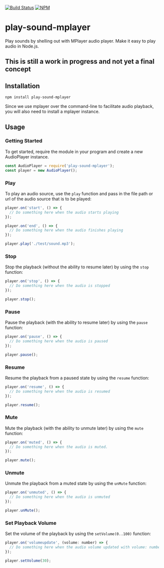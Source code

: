 [![Build Status](https://travis-ci.org/rgsmolin/play-sound-mplayer.svg?branch=master)](https://travis-ci.org/rgsmolin/play-sound-mplayer)
[![NPM](https://img.shields.io/npm/v/play-sound-mplayer.svg)](https://www.npmjs.com/package/play-sound-mplayer)

# play-sound-mplayer
Play sounds by shelling out with MPlayer audio player. Make it easy to play audio in Node.js.

## This is still a work in progress and not yet a final concept

## Installation
```
npm install play-sound-mplayer
```
Since we use  mplayer over the command-line to facilitate audio playback, you will also need to install a mplayer instance.

## Usage
### Getting Started
To get started, require the module in your program and create a new AudioPlayer instance. 

```javascript
const AudioPlayer = require('play-sound-mplayer');
const player = new AudioPlayer();
```

### Play
To play an audio source, use the `play` function and pass in the file path  or url of the audio source that is to be played:

```javascript
player.on('start', () => {
  // Do something here when the audio starts playing
});

player.on('end', () => {
  // Do something here when the audio finishes playing
});

player.play('./test/sound.mp3');
```

### Stop
Stop the playback (without the ability to resume later) by using the `stop` function:

```javascript
player.on('stop', () => {
  // Do something here when the audio is stopped
});

player.stop();
```

### Pause
Pause the playback (with the ability to resume later) by using the `pause` function:

```javascript
player.on('pause', () => {
  // Do something here when the audio is paused
});

player.pause();
```

### Resume
Resume the playback from a paused state by using the `resume` function:

```javascript
player.on('resume', () => {
  // Do something here when the audio is resumed
});

player.resume();
```

### Mute
Mute the playback (with the ability to unmute later) by using the `mute` function:

```javascript
player.on('muted', () => {
  // Do something here when the audio is muted.
});

player.mute();
```

### Unmute
Unmute the playback from a muted state by using the `unMute` function:

```javascript
player.on('unmuted', () => {
  // Do something here when the audio is unmuted
});

player.unMute();
```

### Set Playback Volume
Set the volume of the playback by using the `setVolume(0..100)` function:

```javascript
player.on('volumeupdate', (volume: number) => {
  // Do something here when the audio volume updated with volume: number 0..100
});

player.setVolume(30);
```